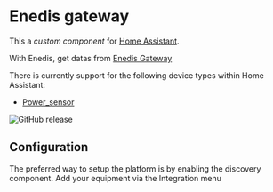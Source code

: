 # Enedis gateway
This a *custom component* for [Home Assistant](https://www.home-assistant.io/). 

With Enedis, get datas from [Enedis Gateway](https://enedisgateway.tech)

There is currently support for the following device types within Home Assistant:
* [Power_sensor](#sensor)



![GitHub release](https://img.shields.io/github/release/Cyr-ius/hass-enedis)


## Configuration

The preferred way to setup the platform is by enabling the discovery component.
Add your equipment via the Integration menu
